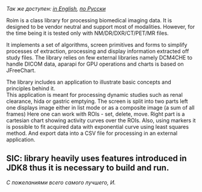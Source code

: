 *Так же доступен: [in English](README.md), [по Русски](README.ru_ru.md)*

Roim is a class library for processing biomedical imaging data. 
It is designed to be vendor neutral and support most of modalities. 
However, for the time being it is tested only with NM/DR/DXR/CT/PET/MR files.
 
It implements a set of algorithms, screen primitives and forms to simplify processes of extraction, 
processing and display information extracted off study files. 
The library relies on few external libraries namely DCM4CHE to handle DICOM data, 
aparapi for GPU operations and charts is based on JFreeChart. 

The library includes an application to illustrate basic concepts and principles behind it.  
This application is meant for processing dynamic studies such as renal clearance, hida or gastric emptying. 
The screen is split into two parts left one displays image either in list mode or as a composite image (a sum of all frames)
Here one can work with ROIs - set, delete, move. 
Right part is a cartesian chart showing activity curves over the ROIs. 
Also, using markers it is possible to fit acquired data with exponential curve using least squares method. 
And export data into a CSV file for processing in an external application.          

SIC: library heavily uses features introduced in JDK8 thus it is necessary to build and run.
---
*С пожеланиями всего самого лучшего,
И.* 


